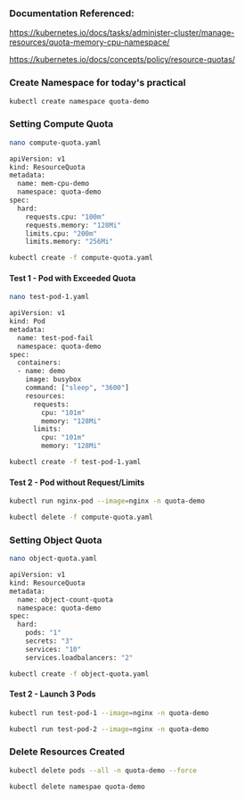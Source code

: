 ### Documentation Referenced:

https://kubernetes.io/docs/tasks/administer-cluster/manage-resources/quota-memory-cpu-namespace/

https://kubernetes.io/docs/concepts/policy/resource-quotas/

### Create Namespace for today's practical
```sh
kubectl create namespace quota-demo
```
### Setting Compute Quota
```sh
nano compute-quota.yaml
```
```sh
apiVersion: v1
kind: ResourceQuota
metadata:
  name: mem-cpu-demo
  namespace: quota-demo
spec:
  hard:
    requests.cpu: "100m"
    requests.memory: "128Mi"
    limits.cpu: "200m"
    limits.memory: "256Mi"
```

```sh
kubectl create -f compute-quota.yaml
```

#### Test 1 - Pod with Exceeded Quota
```sh
nano test-pod-1.yaml
```
```sh
apiVersion: v1
kind: Pod
metadata:
  name: test-pod-fail
  namespace: quota-demo
spec:
  containers:
  - name: demo
    image: busybox
    command: ["sleep", "3600"]
    resources:
      requests:
        cpu: "101m"
        memory: "128Mi"
      limits:
        cpu: "101m"
        memory: "128Mi"
```
```sh
kubectl create -f test-pod-1.yaml
```
#### Test 2 - Pod without Request/Limits
```sh
kubectl run nginx-pod --image=nginx -n quota-demo
```
```sh
kubectl delete -f compute-quota.yaml

```

### Setting Object Quota

```sh
nano object-quota.yaml
```

```sh
apiVersion: v1
kind: ResourceQuota
metadata:
  name: object-count-quota
  namespace: quota-demo
spec:
  hard:
    pods: "1"
    secrets: "3"
    services: "10"
    services.loadbalancers: "2"
```

```sh
kubectl create -f object-quota.yaml
```

#### Test 2 - Launch 3 Pods

```sh
kubectl run test-pod-1 --image=nginx -n quota-demo

kubectl run test-pod-2 --image=nginx -n quota-demo
```

### Delete Resources Created
```sh
kubectl delete pods --all -n quota-demo --force

kubectl delete namespae quota-demo
```